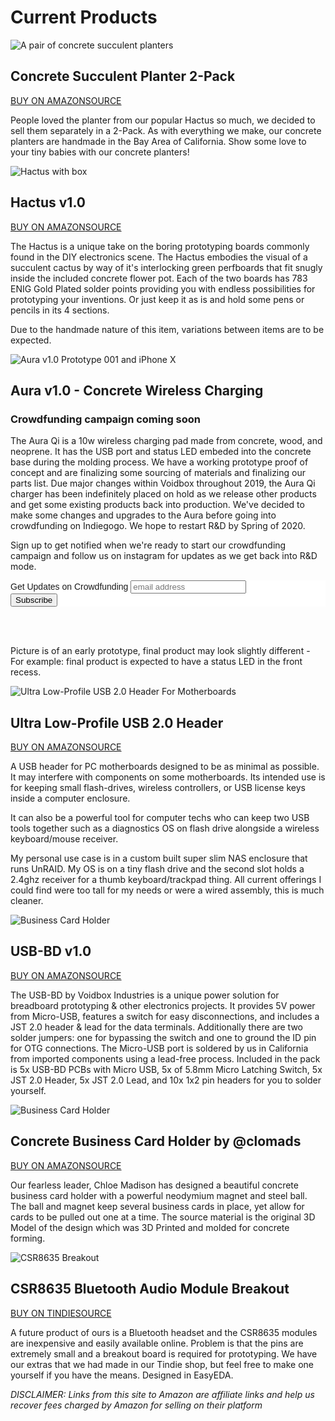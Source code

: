 # Current Products



![A pair of  concrete succulent planters](/img/concrete-planter-2up-main.jpg)
## Concrete Succulent Planter 2-Pack
<a class="button" target="_blank" href="https://amzn.to/2TOIPU9">BUY ON AMAZON</a><a href="https://github.com/vdbxio/Hactus" class="button" target="_blank">SOURCE</a>

People loved the planter from our popular Hactus so much, we decided to sell them separately in a 2-Pack. As with everything we make, our concrete planters are handmade in the Bay Area of California. Show some love to your tiny babies with our concrete planters!




![Hactus with box](/img/hactus-with-box.jpg)
## Hactus v1.0
<a class="button" target="_blank" href="https://amzn.to/3cO4u7I">BUY ON AMAZON</a><a href="https://github.com/vdbxio/Hactus" class="button" target="_blank">SOURCE</a>

The Hactus is a unique take on the boring prototyping boards commonly found in the DIY electronics scene. The Hactus embodies the visual of a succulent cactus by way of it's interlocking green perfboards that fit snugly inside the included concrete flower pot. Each of the two boards has 783 ENIG Gold Plated solder points providing you with endless possibilities for prototyping your inventions. Or just keep it as is and hold some pens or pencils in its 4 sections.

Due to the handmade nature of this item, variations between items are to be expected.


![Aura v1.0 Prototype 001 and iPhone X](/img/aura-v1-1500-50.jpg)
## Aura v1.0 - Concrete Wireless Charging
### Crowdfunding campaign coming soon
The Aura Qi is a 10w wireless charging pad made from concrete, wood, and neoprene. It has the USB port and status LED embeded into the concrete base during the molding process. We have a working prototype proof of concept and are finalizing some sourcing of materials and finalizing our parts list. Due major changes within Voidbox throughout 2019, the Aura Qi charger has been indefinitely placed on hold as we release other products and get some existing products back into production. We've decided to make some changes and upgrades to the Aura before going into crowdfunding on Indiegogo. We hope to restart R&D by Spring of 2020.

Sign up to get notified when we're ready to start our crowdfunding campaign and follow us on instagram for updates as we get back into R&D mode.
<!-- Begin Mailchimp Signup Form -->
<link href="//cdn-images.mailchimp.com/embedcode/horizontal-slim-10_7.css" rel="stylesheet" type="text/css">
<style type="text/css">
	#mc_embed_signup{background:#fff; clear:left; font:14px Helvetica,Arial,sans-serif; width:100%;}
	/* Add your own MailChimp form style overrides in your site stylesheet or in this style block.
	   We recommend moving this block and the preceding CSS link to the HEAD of your HTML file. */
</style>
<div id="mc_embed_signup">
<form action="https://vdbx.us19.list-manage.com/subscribe/post?u=f5eaeae7c3bc18617989bbbcd&amp;id=abf6f08941" method="post" id="mc-embedded-subscribe-form" name="mc-embedded-subscribe-form" class="validate" target="_blank" novalidate>
    <div id="mc_embed_signup_scroll">
	<label for="mce-EMAIL">Get Updates on Crowdfunding</label>
	<input type="email" value="" name="EMAIL" class="email" id="mce-EMAIL" placeholder="email address" required>
    <!-- real people should not fill this in and expect good things - do not remove this or risk form bot signups-->
    <div style="position: absolute; left: -5000px;" aria-hidden="true"><input type="text" name="b_f5eaeae7c3bc18617989bbbcd_abf6f08941" tabindex="-1" value=""></div>
    <div class="clear"><input type="submit" value="Subscribe" name="subscribe" id="mc-embedded-subscribe" class="button"></div>
    </div>
</form>
</div>

<!--End mc_embed_signup-->

<br><br>

Picture is of an early prototype, final product may look slightly different - For example: final product is expected to have a status LED in the front recess.




![Ultra Low-Profile USB 2.0 Header For Motherboards](/img/P1030309.jpg)
## Ultra Low-Profile USB 2.0 Header
<a class="button" target="_blank" href="https://amzn.to/2LSu0Kv">BUY ON AMAZON</a><a href="https://easyeda.com/clomads/usb-header-for-motherboard" class="button" target="_blank">SOURCE</a>

A USB header for PC motherboards designed to be as minimal as possible. It may interfere with components on some motherboards. Its intended use is for keeping small flash-drives, wireless controllers, or USB license keys inside a computer enclosure.

It can also be a powerful tool for computer techs who can keep two USB tools together such as a diagnostics OS on flash drive alongside a wireless keyboard/mouse receiver.

My personal use case is in a custom built super slim NAS enclosure that runs UnRAID. My OS is on a tiny flash drive and the second slot holds a 2.4ghz receiver for a thumb keyboard/trackpad thing. All current offerings I could find were too tall for my needs or were a wired assembly, this is much cleaner.

![Business Card Holder](/img/P1010574-2.jpg)
## USB-BD v1.0
<a class="button" target="_blank" href="https://amzn.to/2jew8zY">BUY ON AMAZON</a><a href="https://github.com/vdbxio/USB-BD" class="button" target="_blank">SOURCE</a>

The USB-BD by Voidbox Industries is a unique power solution for breadboard prototyping & other electronics projects. It provides 5V power from Micro-USB, features a switch for easy disconnections, and includes a JST 2.0 header & lead for the data terminals. Additionally there are two solder jumpers: one for bypassing the switch and one to ground the ID pin for OTG connections. The Micro-USB port is soldered by us in California from imported components using a lead-free process. Included in the pack is 5x USB-BD PCBs with Micro USB, 5x of 5.8mm Micro Latching Switch, 5x JST 2.0 Header, 5x JST 2.0 Lead, and 10x 1x2 pin headers for you to solder yourself.


![Business Card Holder](/img/2020-card-holder-main3.jpg)
## Concrete Business Card Holder by @clomads
<a class="button" target="_blank" href="http://amzn.to/2F9KP4S">BUY ON AMAZON</a><a href="https://github.com/vdbxio/clomads-card-holder/" class="button" target="_blank">SOURCE</a>

Our fearless leader, Chloe Madison has designed a beautiful concrete business card holder with a powerful neodymium magnet and steel ball. The ball and magnet keep several business cards in place, yet allow for cards to be pulled out one at a time. The source material is the original 3D Model of the design which was 3D Printed and molded for concrete forming.


![CSR8635 Breakout](/img/P1010241-3.jpg)
## CSR8635 Bluetooth Audio Module Breakout
<a class="button" target="_blank" href="https://www.tindie.com/products/11431/">BUY ON TINDIE</a><a class="button" target="_blank" href="https://easyeda.com/clomads/CSR8635_Breakout-72f90a02e918496186b20209678dd9dc">SOURCE</a>

A future product of ours is a Bluetooth headset and the CSR8635 modules are inexpensive and easily available online. Problem is that the pins are extremely small and a breakout board is required for prototyping. We have our extras that we had made in our Tindie shop, but feel free to make one yourself if you have the means. Designed in EasyEDA.


*DISCLAIMER: Links from this site to Amazon are affiliate links and help us recover fees charged by Amazon for selling on their platform*
